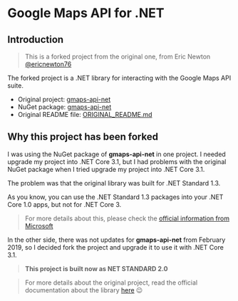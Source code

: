 # Google Maps API for .NET

## Introduction
> This is a forked project from the original one, from Eric Newton [@ericnewton76](https://github.com/ericnewton76/)

The forked project is a .NET library for interacting with the Google Maps API suite.

- Original project: [gmaps-api-net](https://github.com/ericnewton76/gmaps-api-net) 
- NuGet package: [gmaps-api-net](https://www.nuget.org/packages/gmaps-api-net)
- Original README file: [ORIGINAL_README.md](ORIGINAL_README.md)

## Why this project has been forked
I was using the NuGet package of **gmaps-api-net** in one project. I needed upgrade my project into .NET Core 3.1, but I had problems with the original NuGet package when I tried upgrade my project into .NET Core 3.1.

The problem was that the original library was built for .NET Standard 1.3.

As you know, you can use the .NET Standard 1.3 packages into your .NET Core 1.0 apps, but not for .NET Core 3.

> For more details about this, please check the [official information from Microsoft](https://docs.microsoft.com/es-es/dotnet/standard/net-standard)

In the other side, there was not updates for **gmaps-api-net** from February 2019, so I decided fork the project and upgrade it to use it with .NET Core 3.1.

> **This project is built now as NET STANDARD 2.0**

> For more details about the original project, read the official documentation about the library [here](ORIGINAL_README.md) :wink:
